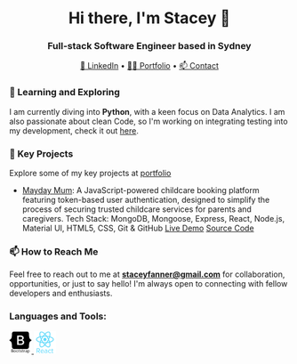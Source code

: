 <h1 align="center">Hi there, I'm Stacey 👋</h1>
<h3 align="center">Full-stack Software Engineer based in Sydney</h3>

<p align="center">
  <a href="https://www.linkedin.com/in/staceyfanner/">🔭 LinkedIn</a> •
  <a href="https://staceyfanner.com/">👨‍💻 Portfolio</a> •
  <a href="mailto:staceyfanner@gmail.com">📫 Contact</a>
</p>

### 🌱 Learning and Exploring
I am currently diving into **Python**, with a keen focus on Data Analytics. I am also passionate about clean Code, so I'm working on integrating testing into my development, check it out [here](https://github.com/staceyjf/pytest_practice).

### 🚀 Key Projects
Explore some of my key projects at [portfolio](https://staceyfanner.com/) 
- [Mayday Mum](https://github.com/staceyjf/maydayMum): A JavaScript-powered childcare booking platform featuring token-based user authentication, designed to simplify the process of securing trusted childcare services for parents and caregivers. Tech Stack: MongoDB, Mongoose, Express, React, Node.js, Material UI, HTML5, CSS, Git & GitHub  [Live Demo](https://maydaymum.staceyfanner.com/) [Source Code](https://github.com/staceyjf/maydayMum) 


### 📫 How to Reach Me
Feel free to reach out to me at **staceyfanner@gmail.com** for collaboration, opportunities, or just to say hello! I'm always open to connecting with fellow developers and enthusiasts.

<h3 align="left">Languages and Tools:</h3>
<p align="left">
  <a href="https://getbootstrap.com" target="_blank" rel="noreferrer"> <img src="https://raw.githubusercontent.com/devicons/devicon/master/icons/bootstrap/bootstrap-plain-wordmark.svg" alt="bootstrap" width="40" height="40" title="Bootstrap"/> </a>
  <!-- ... (other tools) ... -->
  <a href="https://reactjs.org/" target="_blank" rel="noreferrer"> <img src="https://raw.githubusercontent.com/devicons/devicon/master/icons/react/react-original-wordmark.svg" alt="react" width="40" height="40" title="React"/> </a>
</p>
